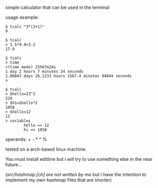 simple calculator that can be used in the terminal 

usage example:
```
$ tcalc "3*(2+1)"
9
```
```
$ tcalc
> 1.5*9.8+3.2
17.9
```
```
$ tcalc
> time
>(time mode) 25h67m24s
1 day 2 hours 7 minutes 24 seconds
1.08847 days 26.1233 hours 1567.4 minutes 94044 seconds
>
```

```
$ tcalc
> $hello=23^2
529
> $hi=$hello*2
1058
> $hello=12
12
> variables
        hello => 12
        hi => 1058
```

operands: + - * ^ %

tested on a arch-based linux machine.

You must install editline but i will try to use something else in the near future...


(*src/hashmap.[ch] are not written by me* but I have the intention to implement
my own hashmap files that are shorter)
